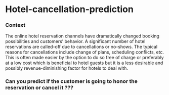 # Hotel-cancellation-prediction

### Context

The online hotel reservation channels have dramatically changed booking possibilities and customers’ behavior. A significant number of hotel reservations are called-off due to cancellations or no-shows. The typical reasons for cancellations include change of plans, scheduling conflicts, etc. This is often made easier by the option to do so free of charge or preferably at a low cost which is beneficial to hotel guests but it is a less desirable and possibly revenue-diminishing factor for hotels to deal with.

### Can you predict if the customer is going to honor the reservation or cancel it ???
